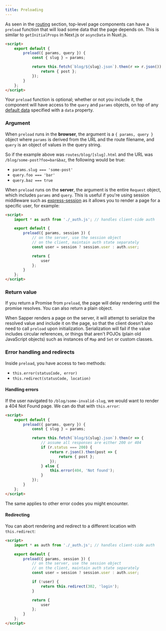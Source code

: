 ```yaml
---
title: Preloading
---
```


As seen in the [routing](guide#routing) section, top-level page components can have a `preload` function that will load some data that the page depends on. This is similar to `getInitialProps` in Next.js or `asyncData` in Nuxt.js.

```html
<script>
	export default {
		preload({ params, query }) {
			const { slug } = params;

			return this.fetch(`blog/${slug}.json`).then(r => r.json()).then(post => {
				return { post };
			});
		}
	};
</script>
```

Your `preload` function is optional; whether or not you include it, the component will have access to the `query` and `params` objects, on top of any [default data](https://svelte.technology/guide#default-data) specified with a `data` property.


### Argument

When `preload` runs in the **browser**, the argument is a `{ params, query }` object where `params` is derived from the URL and the route filename, and `query` is an object of values in the query string.

So if the example above was `routes/blog/[slug].html` and the URL was `/blog/some-post?foo=bar&baz`, the following would be true:

* `params.slug === 'some-post'`
* `query.foo === 'bar'`
* `query.baz === true`

When `preload` runs on the **server**, the argument is the entire `Request` object, which includes `params` and `query`. This is useful if you're using session middleware such as [express-session](https://github.com/expressjs/session) as it allows you to render a page for a specific user, for example:

```html
<script>
	import * as auth from './_auth.js'; // handles client-side auth

	export default {
		preload({ params, session }) {
			// on the server, use the session object
			// on the client, maintain auth state separately
			const user = session ? session.user : auth.user;

			return {
				user
			};
		}
	};
</script>
```


### Return value

If you return a Promise from `preload`, the page will delay rendering until the promise resolves. You can also return a plain object.

When Sapper renders a page on the server, it will attempt to serialize the resolved value and include it on the page, so that the client doesn't also need to call `preload` upon initialization. Serialization will fail if the value includes circular references, or things that aren't POJOs (plain old JavaScript objects) such as instances of `Map` and `Set` or custom classes.



### Error handling and redirects

Inside `preload`, you have access to two methods:

* `this.error(statusCode, error)`
* `this.redirect(statusCode, location)`


#### Handling errors

If the user navigated to `/blog/some-invalid-slug`, we would want to render a 404 Not Found page. We can do that with `this.error`:

```html
<script>
	export default {
		preload({ params, query }) {
			const { slug } = params;

			return this.fetch(`blog/${slug}.json`).then(r => {
				// assume all responses are either 200 or 404
				if (r.status === 200) {
					return r.json().then(post => {
						return { post };
					});
				} else {
					this.error(404, 'Not found');
				}
			});
		}
	};
</script>
```

The same applies to other error codes you might encounter.


#### Redirecting

You can abort rendering and redirect to a different location with `this.redirect`:

```html
<script>
	import * as auth from './_auth.js'; // handles client-side auth

	export default {
		preload({ params, session }) {
			// on the server, use the session object
			// on the client, maintain auth state separately
			const user = session ? session.user : auth.user;

			if (!user) {
				return this.redirect(302, 'login');
			}

			return {
				user
			};
		}
	};
</script>
```